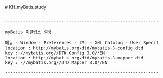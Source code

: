 <p>
# KH_myBatis_study
</p>

<pre>

---------------------------------------------------------------------------------------------------

myBatis 이클립스 설정

메뉴 - Window - Preferences - XML - XML Catalog - User Specified Entries 에 아래 항목 add
location : http://mybatis.org/dtd/mybatis-3-config.dtd
key :-//mybatis.org//DTD Config 3.0//EN
location : http://mybatis.org/dtd/mybatis-3-mapper.dtd
key : -//mybatis.org//DTD Mapper 3.0//EN

---------------------------------------------------------------------------------------------------

</pre>
